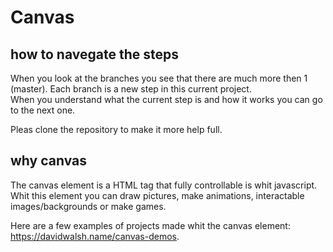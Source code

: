 # Canvas

## how to navegate the steps

When you look at the branches you see that there are much more then 1 (master). Each branch is a new step in this current project. <br/> When you understand what the current step is and how it works you can go to the next one.

Pleas clone the repository to make it more help full.


## why canvas

The canvas element is a HTML tag that fully controllable is whit javascript. Whit this element you can draw pictures, make animations, interactable images/backgrounds or make games.

Here are a few examples of projects made whit the canvas element: https://davidwalsh.name/canvas-demos.
